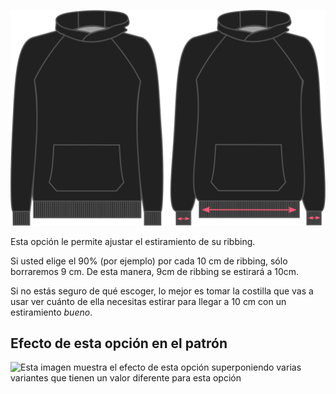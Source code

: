 ![Ribbing en Hugo](./ribbingstretch.svg)

Esta opción le permite ajustar el estiramiento de su ribbing.

Si usted elige el 90% (por ejemplo) por cada 10 cm de ribbing, sólo borraremos 9 cm. De esta manera, 9cm de ribbing se estirará a 10cm.

<Note>

Si no estás seguro de qué escoger, lo mejor es tomar la costilla que vas a usar ver cuánto de ella
necesitas estirar para llegar a 10 cm con un estiramiento *bueno*.

</Note>

## Efecto de esta opción en el patrón

![Esta imagen muestra el efecto de esta opción superponiendo varias variantes que tienen un valor diferente para esta opción](hugo\_ribbingstretch\_sample.svg "Efecto de esta opción en el patrón")
